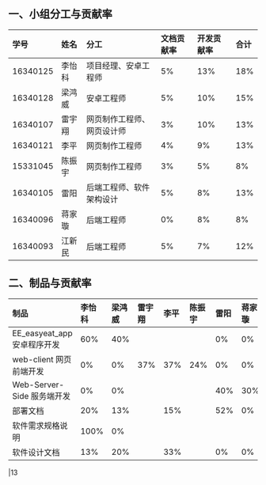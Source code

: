 ## 一、小组分工与贡献率

|学号|姓名|分工|文档贡献率|开发贡献率|合计
|:-|:-|:-|:-|:-|:-
|16340125|李怡科|项目经理、安卓工程师|5%|13%|18%|
|16340128|梁鸿威|安卓工程师|5%|10%|15%|
|16340107|雷宇翔|网页制作工程师、网页设计师|3%|10%|13%|
|16340121|李平|网页制作工程师|4%|9%|13%|
|15331045|陈振宇|网页制作工程师|3% |5%|8%|
|16340105|雷阳| 后端工程师、软件架构设计 | 5% | 8% | 13% |
|16340096|蒋家璇| 后端工程师 | 0% | 8% | 8% |
|16340093|江新民| 后端工程师 | 5% | 7% | 12% |

## 二、制品与贡献率

|制品|李怡科|梁鸿威|雷宇翔|李平|陈振宇|雷阳|蒋家璇|江新民|
|:-|:-|:-|:-|:-|:-|:-|:-|:-
|EE_easyeat_app 安卓程序开发|60%|40%| | | | 0% | 0% | 0% |
|web-client 网页前端开发|0%|0%|37%|37%|24%| 0% | 0% | 0% |
|Web-Server-Side 服务端开发|0%|0%| | | | 40% | 30% | 30% |
|部署文档|20%|13%| | 15% | | 52% | 0% | 0% |
|软件需求规格说明|100%|0%| | | | | | |
|软件设计文档|13%|20%| |33%| | 0% | 0% | 33% |

|13
